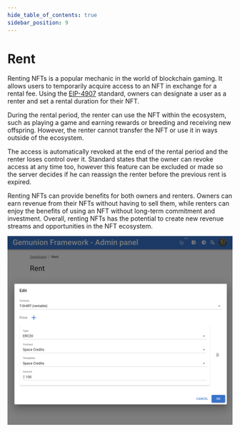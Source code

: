 ```yaml
---
hide_table_of_contents: true
sidebar_position: 9
---
```


# Rent

Renting NFTs is a popular mechanic in the world of blockchain gaming. It allows users to temporarily acquire access to an NFT in exchange for a rental fee. Using the [EIP-4907](https://eips.ethereum.org/EIPS/eip-4907) standard, owners can designate a user as a renter and set a rental duration for their NFT.

During the rental period, the renter can use the NFT within the ecosystem, such as playing a game and earning rewards or breeding and receiving new offspring. However, the renter cannot transfer the NFT or use it in ways outside of the ecosystem.

The access is automatically revoked at the end of the rental period and the renter loses control over it. Standard states that the owner can revoke access at any time too, however this feature can be excluded or made so the server decides if he can reassign the renter before the previous rent is expired. 

Renting NFTs can provide benefits for both owners and renters. Owners can earn revenue from their NFTs without having to sell them, while renters can enjoy the benefits of using an NFT without long-term commitment and investment. Overall, renting NFTs has the potential to create new revenue streams and opportunities in the NFT ecosystem.

![](/img/admin/mechanics-gaming/rent/rent.png)
